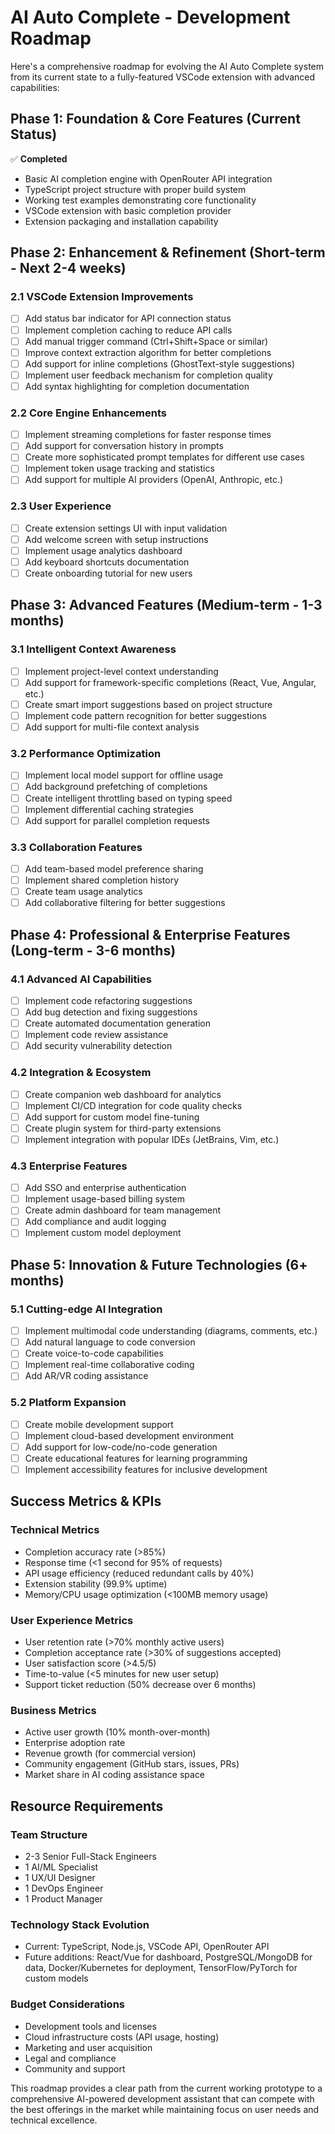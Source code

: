# AI Auto Complete - Development Roadmap

Here's a comprehensive roadmap for evolving the AI Auto Complete system from its current state to a fully-featured VSCode extension with advanced capabilities:

## Phase 1: Foundation & Core Features (Current Status)
✅ **Completed**
- Basic AI completion engine with OpenRouter API integration
- TypeScript project structure with proper build system
- Working test examples demonstrating core functionality
- VSCode extension with basic completion provider
- Extension packaging and installation capability

## Phase 2: Enhancement & Refinement (Short-term - Next 2-4 weeks)

### 2.1 VSCode Extension Improvements
- [ ] Add status bar indicator for API connection status
- [ ] Implement completion caching to reduce API calls
- [ ] Add manual trigger command (Ctrl+Shift+Space or similar)
- [ ] Improve context extraction algorithm for better completions
- [ ] Add support for inline completions (GhostText-style suggestions)
- [ ] Implement user feedback mechanism for completion quality
- [ ] Add syntax highlighting for completion documentation

### 2.2 Core Engine Enhancements
- [ ] Implement streaming completions for faster response times
- [ ] Add support for conversation history in prompts
- [ ] Create more sophisticated prompt templates for different use cases
- [ ] Implement token usage tracking and statistics
- [ ] Add support for multiple AI providers (OpenAI, Anthropic, etc.)

### 2.3 User Experience
- [ ] Create extension settings UI with input validation
- [ ] Add welcome screen with setup instructions
- [ ] Implement usage analytics dashboard
- [ ] Add keyboard shortcuts documentation
- [ ] Create onboarding tutorial for new users

## Phase 3: Advanced Features (Medium-term - 1-3 months)

### 3.1 Intelligent Context Awareness
- [ ] Implement project-level context understanding
- [ ] Add support for framework-specific completions (React, Vue, Angular, etc.)
- [ ] Create smart import suggestions based on project structure
- [ ] Implement code pattern recognition for better suggestions
- [ ] Add support for multi-file context analysis

### 3.2 Performance Optimization
- [ ] Implement local model support for offline usage
- [ ] Add background prefetching of completions
- [ ] Create intelligent throttling based on typing speed
- [ ] Implement differential caching strategies
- [ ] Add support for parallel completion requests

### 3.3 Collaboration Features
- [ ] Add team-based model preference sharing
- [ ] Implement shared completion history
- [ ] Create team usage analytics
- [ ] Add collaborative filtering for better suggestions

## Phase 4: Professional & Enterprise Features (Long-term - 3-6 months)

### 4.1 Advanced AI Capabilities
- [ ] Implement code refactoring suggestions
- [ ] Add bug detection and fixing suggestions
- [ ] Create automated documentation generation
- [ ] Implement code review assistance
- [ ] Add security vulnerability detection

### 4.2 Integration & Ecosystem
- [ ] Create companion web dashboard for analytics
- [ ] Implement CI/CD integration for code quality checks
- [ ] Add support for custom model fine-tuning
- [ ] Create plugin system for third-party extensions
- [ ] Implement integration with popular IDEs (JetBrains, Vim, etc.)

### 4.3 Enterprise Features
- [ ] Add SSO and enterprise authentication
- [ ] Implement usage-based billing system
- [ ] Create admin dashboard for team management
- [ ] Add compliance and audit logging
- [ ] Implement custom model deployment

## Phase 5: Innovation & Future Technologies (6+ months)

### 5.1 Cutting-edge AI Integration
- [ ] Implement multimodal code understanding (diagrams, comments, etc.)
- [ ] Add natural language to code conversion
- [ ] Create voice-to-code capabilities
- [ ] Implement real-time collaborative coding
- [ ] Add AR/VR coding assistance

### 5.2 Platform Expansion
- [ ] Create mobile development support
- [ ] Implement cloud-based development environment
- [ ] Add support for low-code/no-code generation
- [ ] Create educational features for learning programming
- [ ] Implement accessibility features for inclusive development

## Success Metrics & KPIs

### Technical Metrics
- Completion accuracy rate (>85%)
- Response time (<1 second for 95% of requests)
- API usage efficiency (reduced redundant calls by 40%)
- Extension stability (99.9% uptime)
- Memory/CPU usage optimization (<100MB memory usage)

### User Experience Metrics
- User retention rate (>70% monthly active users)
- Completion acceptance rate (>30% of suggestions accepted)
- User satisfaction score (>4.5/5)
- Time-to-value (<5 minutes for new user setup)
- Support ticket reduction (50% decrease over 6 months)

### Business Metrics
- Active user growth (10% month-over-month)
- Enterprise adoption rate
- Revenue growth (for commercial version)
- Community engagement (GitHub stars, issues, PRs)
- Market share in AI coding assistance space

## Resource Requirements

### Team Structure
- 2-3 Senior Full-Stack Engineers
- 1 AI/ML Specialist
- 1 UX/UI Designer
- 1 DevOps Engineer
- 1 Product Manager

### Technology Stack Evolution
- Current: TypeScript, Node.js, VSCode API, OpenRouter API
- Future additions: React/Vue for dashboard, PostgreSQL/MongoDB for data, Docker/Kubernetes for deployment, TensorFlow/PyTorch for custom models

### Budget Considerations
- Development tools and licenses
- Cloud infrastructure costs (API usage, hosting)
- Marketing and user acquisition
- Legal and compliance
- Community and support

This roadmap provides a clear path from the current working prototype to a comprehensive AI-powered development assistant that can compete with the best offerings in the market while maintaining focus on user needs and technical excellence.